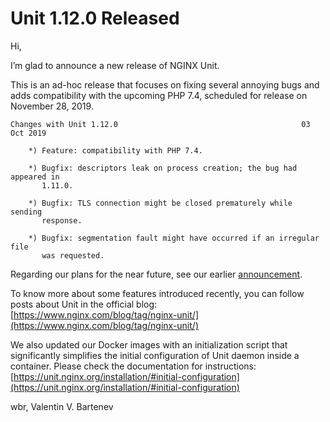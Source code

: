 # Unit 1.12.0 Released

Hi,

I’m glad to announce a new release of NGINX Unit.

This is an ad-hoc release that focuses on fixing several annoying bugs and adds
compatibility with the upcoming PHP 7.4, scheduled for release on November 28,
2019.

```none
Changes with Unit 1.12.0                                         03 Oct 2019

    *) Feature: compatibility with PHP 7.4.

    *) Bugfix: descriptors leak on process creation; the bug had appeared in
       1.11.0.

    *) Bugfix: TLS connection might be closed prematurely while sending
       response.

    *) Bugfix: segmentation fault might have occurred if an irregular file
       was requested.
```

Regarding our plans for the near future, see our earlier [announcement](unit-1.11.0-released.md).

To know more about some features introduced recently, you can follow posts
about Unit in the official blog: [https://www.nginx.com/blog/tag/nginx-unit/](https://www.nginx.com/blog/tag/nginx-unit/)

We also updated our Docker images with an initialization script that
significantly simplifies the initial configuration of Unit daemon inside a
container.  Please check the documentation for instructions:
[https://unit.nginx.org/installation/#initial-configuration](https://unit.nginx.org/installation/#initial-configuration)

wbr, Valentin V. Bartenev
